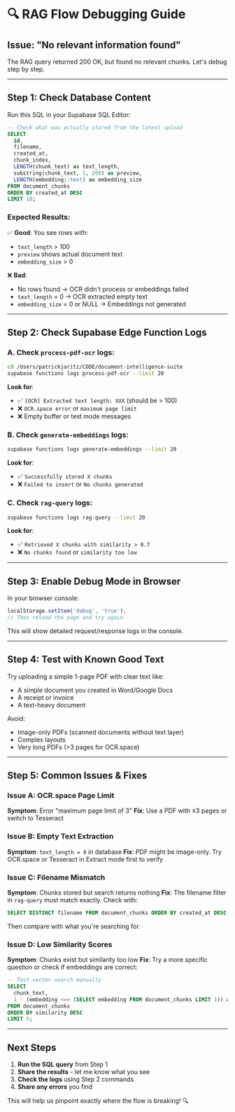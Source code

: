 # 🔍 RAG Flow Debugging Guide

## Issue: "No relevant information found"

The RAG query returned 200 OK, but found no relevant chunks. Let's debug step by step.

---

## Step 1: Check Database Content

Run this SQL in your Supabase SQL Editor:

```sql
-- Check what was actually stored from the latest upload
SELECT 
  id,
  filename,
  created_at,
  chunk_index,
  LENGTH(chunk_text) as text_length,
  substring(chunk_text, 1, 200) as preview,
  LENGTH(embedding::text) as embedding_size
FROM document_chunks
ORDER BY created_at DESC
LIMIT 10;
```

### Expected Results:

✅ **Good**: You see rows with:
- `text_length` > 100
- `preview` shows actual document text
- `embedding_size` > 0

❌ **Bad**: 
- No rows found → OCR didn't process or embeddings failed
- `text_length` = 0 → OCR extracted empty text
- `embedding_size` = 0 or NULL → Embeddings not generated

---

## Step 2: Check Supabase Edge Function Logs

### A. Check `process-pdf-ocr` logs:

```bash
cd /Users/patrickjaritz/CODE/document-intelligence-suite
supabase functions logs process-pdf-ocr --limit 20
```

**Look for**:
- ✅ `[OCR] Extracted text length: XXX` (should be > 100)
- ❌ `OCR.space error` or `maximum page limit`
- ❌ Empty buffer or test mode messages

### B. Check `generate-embeddings` logs:

```bash
supabase functions logs generate-embeddings --limit 20
```

**Look for**:
- ✅ `Successfully stored X chunks`
- ❌ `Failed to insert` or `No chunks generated`

### C. Check `rag-query` logs:

```bash
supabase functions logs rag-query --limit 20
```

**Look for**:
- ✅ `Retrieved X chunks with similarity > 0.7`
- ❌ `No chunks found` or `similarity too low`

---

## Step 3: Enable Debug Mode in Browser

In your browser console:

```javascript
localStorage.setItem('debug', 'true');
// Then reload the page and try again
```

This will show detailed request/response logs in the console.

---

## Step 4: Test with Known Good Text

Try uploading a simple 1-page PDF with clear text like:
- A simple document you created in Word/Google Docs
- A receipt or invoice
- A text-heavy document

Avoid:
- Image-only PDFs (scanned documents without text layer)
- Complex layouts
- Very long PDFs (>3 pages for OCR.space)

---

## Step 5: Common Issues & Fixes

### Issue A: OCR.space Page Limit
**Symptom**: Error "maximum page limit of 3"
**Fix**: Use a PDF with ≤3 pages or switch to Tesseract

### Issue B: Empty Text Extraction
**Symptom**: `text_length = 0` in database
**Fix**: PDF might be image-only. Try OCR.space or Tesseract in Extract mode first to verify

### Issue C: Filename Mismatch
**Symptom**: Chunks stored but search returns nothing
**Fix**: The filename filter in `rag-query` must match exactly. Check with:

```sql
SELECT DISTINCT filename FROM document_chunks ORDER BY created_at DESC;
```

Then compare with what you're searching for.

### Issue D: Low Similarity Scores
**Symptom**: Chunks exist but similarity too low
**Fix**: Try a more specific question or check if embeddings are correct:

```sql
-- Test vector search manually
SELECT 
  chunk_text,
  1 - (embedding <=> (SELECT embedding FROM document_chunks LIMIT 1)) as similarity
FROM document_chunks
ORDER BY similarity DESC
LIMIT 5;
```

---

## Next Steps

1. **Run the SQL query** from Step 1
2. **Share the results** - let me know what you see
3. **Check the logs** using Step 2 commands
4. **Share any errors** you find

This will help us pinpoint exactly where the flow is breaking! 🔍

